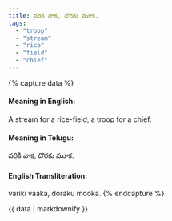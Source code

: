 ```yaml
---
title: వరికి వాక, దొరకు మూక.
tags:
  - "troop"
  - "stream"
  - "rice"
  - "field"
  - "chief"
---
```


{% capture data %}
#### Meaning in English:
A stream for a rice-field, a troop for a chief.

#### Meaning in Telugu:
వరికి వాక, దొరకు మూక.

#### English Transliteration:
variki vaaka, doraku mooka.
{% endcapture %}

<div class="notice">{{ data | markdownify }}</div>

